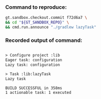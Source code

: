 ### Command to reproduce:
```bash
gt.sandbox.checkout.commit f72d6a7 \
&& cd "${GT_SANDBOX_REPO}" \
&& cmd.run.announce "./gradlew lazyTask"
```

### Recorded output of command:
```txt

> Configure project :lib
Eager task: configuration
Lazy task: configuration

> Task :lib:lazyTask
Lazy task

BUILD SUCCESSFUL in 358ms
1 actionable task: 1 executed
```

